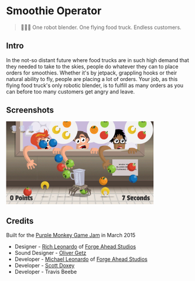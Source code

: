 # Smoothie Operator

> 🍊🍓🍌 One robot blender. One flying food truck. Endless customers.

## Intro

In the not-so distant future where food trucks are in such high demand that they needed to take to the skies, people do whatever they can to place orders for smoothies. Whether it's by jetpack, grappling hooks or their natural ability to fly, people are placing a lot of orders. Your job, as this flying food truck's only robotic blender, is to fulfill as many orders as you can before too many customers get angry and leave.

## Screenshots

<img src="Screenshots/in-game-screenshot.jpg" width="400">

## Credits

Built for the [Purple Monkey Game Jam](https://purplemonkeygamejam.com/) in March 2015

- Designer - [Rich Leonardo](https://twitter.com/Damperzero) of [Forge Ahead Studios](https://twitter.com/ForgeAheadNow)
- Sound Designer - [Oliver Getz](https://twitter.com/sjatrik)
- Developer - [Michael Leonardo](https://twitter.com/neztec) of [Forge Ahead Studios](https://twitter.com/ForgeAheadNow)
- Developer - [Scott Doxey](https://twitter.com/neogeek)
- Developer - Travis Beebe
